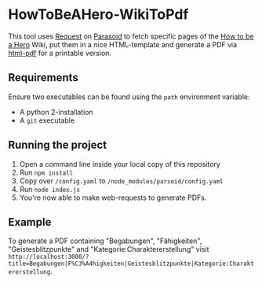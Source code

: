 # HowToBeAHero-WikiToPdf

This tool uses [Request](https://github.com/request/request) on [Parasoid](https://www.mediawiki.org/wiki/Parsoid) to fetch specific pages of the [How to be a Hero](https://howtobeahero.de/index.php?title=Hauptseite) Wiki, put them in a nice HTML-template and generate a PDF via [html-pdf](https://www.npmjs.com/package/html-pdf) for a printable version.

## Requirements

Ensure two executables can be found using the `path` environment variable:

* A python 2-installation
* A `git` executable

## Running the project

1. Open a command line inside your local copy of this repository
2. Run `npm install`
3. Copy over `/config.yaml` to `/node_modules/parsoid/config.yaml`
4. Run `node index.js`
5. You're now able to make web-requests to generate PDFs.

## Example
To generate a PDF containing "Begabungen", "Fähigkeiten", "Geistesblitzpunkte" and "Kategorie:Charaktererstellung" visit `http://localhost:3000/?title=Begabungen|F%C3%A4higkeiten|Geistesblitzpunkte|Kategorie:Charaktererstellung`.